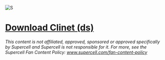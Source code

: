 ![S](https://cdn.discordapp.com/attachments/1384584832037818480/1387202273842696352/IMG_20250625_014210_481.jpg?ex=685c7c4b&is=685b2acb&hm=901855c583364d86d13924f8e2183ab570fe02e9190e224a41ce8cff70a9bb8e&)
# [Download Clinet (ds)](https://dsc.gg/ClashJdk)
###### This content is not affiliated, approved, sponsored or approved specifically by Supercell and Supercell is not responsible for it. For more, see the Supercell Fan Content Policy: www.supercell.com/fan-content-policy

